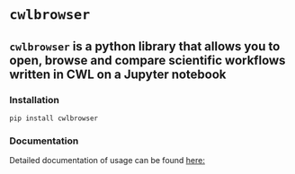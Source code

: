 # `cwlbrowser`
## `cwlbrowser` is a python library that allows you to open, browse and compare scientific workflows written in CWL on a Jupyter notebook

### Installation
`pip install cwlbrowser`

### Documentation
Detailed documentation of usage can be found [here:](https://gitlab.cs.man.ac.uk/mbaxasp7/cwlbrowser/blob/master/doc/documentation.md)


